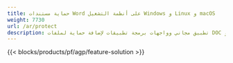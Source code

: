 ```yaml
---
title: حماية مستندات Word على أنظمة التشغيل Windows و Linux و macOS 
weight: 7730
url: /ar/protect
description: تطبيق مجاني وواجهات برمجة تطبيقات لإضافة حماية لملفات DOC أو DOCX أو ODT
---
```


{{< blocks/products/pf/agp/feature-solution >}} 

